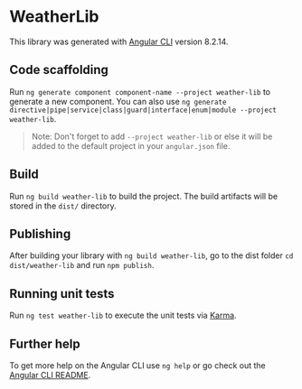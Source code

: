 # WeatherLib

This library was generated with [Angular CLI](https://github.com/angular/angular-cli) version 8.2.14.

## Code scaffolding

Run `ng generate component component-name --project weather-lib` to generate a new component. You can also use `ng generate directive|pipe|service|class|guard|interface|enum|module --project weather-lib`.
> Note: Don't forget to add `--project weather-lib` or else it will be added to the default project in your `angular.json` file. 

## Build

Run `ng build weather-lib` to build the project. The build artifacts will be stored in the `dist/` directory.

## Publishing

After building your library with `ng build weather-lib`, go to the dist folder `cd dist/weather-lib` and run `npm publish`.

## Running unit tests

Run `ng test weather-lib` to execute the unit tests via [Karma](https://karma-runner.github.io).

## Further help

To get more help on the Angular CLI use `ng help` or go check out the [Angular CLI README](https://github.com/angular/angular-cli/blob/master/README.md).
